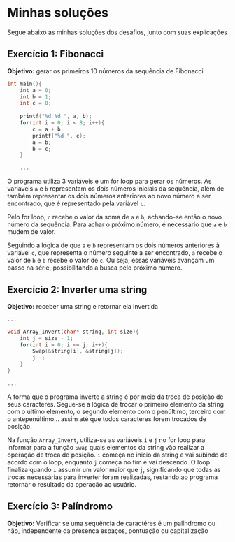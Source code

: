 # Minhas soluções

Segue abaixo as minhas soluções dos desafios, junto com suas explicações

## Exercício 1: Fibonacci

**Objetivo:** gerar os primeiros 10 números da sequência de Fibonacci

```c
int main(){
	int a = 0;
	int b = 1;
	int c = 0;
	
	printf("%d %d ", a, b);
	for(int i = 0; i < 8; i++){
		c = a + b;
		printf("%d ", c);
		a = b;
		b = c;
	}

	...
```

O programa utiliza 3 variáveis e um for loop para gerar os números. As variáveis `a` e `b` representam os dois
números iniciais da sequência, além de também representar os dois números anteriores ao novo número a ser
encontrado, que é representado pela variável `c`.

Pelo for loop, `c` recebe o valor da soma de `a` e `b`, achando-se então o novo número da sequência. Para achar o
próximo número, é necessário que `a` e `b` mudem de valor. 

Seguindo a lógica de que `a` e `b` representam os dois números anteriores à variável `c`, que representa o número
seguinte a ser encontrado, `a` recebe o valor de `b` e `b` recebe o valor de `c`. Ou seja, essas variáveis 
avançam um passo na série, possibilitando a busca pelo próximo número.

## Exercício 2: Inverter uma string

**Objetivo:** receber uma string e retornar ela invertida

```c
...

void Array_Invert(char* string, int size){
	int j =	size - 1;
	for(int i = 0; i <= j; i++){
		Swap(&string[i], &string[j]);
		j--;
	}
}

...
```

A forma que o programa inverte a string é por meio da troca de posição de seus caracteres. Segue-se a lógica de
trocar o primeiro elemento da string com o último elemento, o segundo elemento com o penúltimo, terceiro com o
antepenúltimo... assim até que todos caracteres forem trocados de posição.

Na função `Array_Invert`, utiliza-se as variáveis `i` e `j` no for loop para informar para a função `Swap` quais
elementos da string vão realizar a operação de troca de posição. `i` começa no inicio da string e vai subindo de
acordo com o loop, enquanto `j` começa no fim e vai descendo. O loop finaliza quando `i` assumir um valor maior
que `j`, significando que todas as trocas necessárias para inverter foram realizadas, restando ao programa
retornar o resultado da operação ao usuário.

## Exercício 3: Palíndromo

**Objetivo:** Verificar se uma sequência de caractéres é um palíndromo ou não, independente da presença espaços,
pontuação ou capitalização
